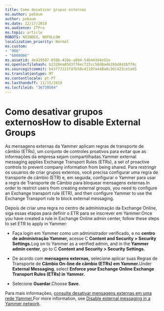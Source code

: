 ```yaml
---
title: Como desativar grupos externos
ms.author: pebaum
author: pebaum
ms.date: 12/17/2018
ms.audience: ITPro
ms.topic: article
ROBOTS: NOINDEX, NOFOLLOW
localization_priority: Normal
ms.custom:
- "966"
- "6000006"
ms.assetid: 4e429507-039b-410e-a994-54b443d4e91e
ms.openlocfilehash: b2328ea85d3ff6ec722cc56d8a46395d8438f79c
ms.sourcegitcommit: b43f77221f47b50c41197a448a9c26c423ce1ad5
ms.translationtype: MT
ms.contentlocale: pt-PT
ms.lasthandoff: 11/15/2019
ms.locfileid: "36739504"
---
```

# <a name="how-to-disable-external-groups"></a><span data-ttu-id="6da0b-102">Como desativar grupos externos</span><span class="sxs-lookup"><span data-stu-id="6da0b-102">How to disable External Groups</span></span>

<span data-ttu-id="6da0b-103">As mensagens externas da Yammer aplicam regras de transporte de câmbio (ETRs), um conjunto de controles proativos para evitar que as informações da empresa sejam compartilhadas.</span><span class="sxs-lookup"><span data-stu-id="6da0b-103">Yammer external messaging applies Exchange Transport Rules (ETRs), a set of proactive controls to prevent company information from being shared.</span></span> <span data-ttu-id="6da0b-104">Para restringir os usuários de criar grupos externos, você precisa configurar uma regra de transporte de câmbio (ETR) e, em seguida, configurar o Yammer para usar a regra de Transporte de Câmbio para bloquear mensagens externas.</span><span class="sxs-lookup"><span data-stu-id="6da0b-104">In order to restrict users from creating external groups, you need to configure an Exchange transport rule (ETR), and then configure Yammer to use the Exchange Transport rule to block external messaging.</span></span>
  
<span data-ttu-id="6da0b-105">Depois de criar uma regra no centro de administração da Exchange Online, siga essas etapas para definir o ETR para se inscrever em Yammer:</span><span class="sxs-lookup"><span data-stu-id="6da0b-105">Once you have created a rule in Exchange Online admin center, follow these steps to set ETR to apply in Yammer:</span></span>
  
- <span data-ttu-id="6da0b-106">Faça login em Yammer como um administrador verificado, e no **centro de administração Yammer,** acesse C **Content and Security \> Security Settings.**</span><span class="sxs-lookup"><span data-stu-id="6da0b-106">Log on to Yammer as a verified admin, and in the **Yammer admin center**, go to C **Content and Security \> Security Settings.**</span></span>

- <span data-ttu-id="6da0b-107">De acordo com **mensagens externas,** selecione aplicar suas Regras de Transporte de **Câmbio On-line de câmbio (ETRs) em Yammer.**</span><span class="sxs-lookup"><span data-stu-id="6da0b-107">Under **External Messaging**, select **Enforce your Exchange Online Exchange Transport Rules (ETRs) in Yammer.**</span></span>

- <span data-ttu-id="6da0b-108">Selecione **Guardar**.</span><span class="sxs-lookup"><span data-stu-id="6da0b-108">Choose **Save**.</span></span>

<span data-ttu-id="6da0b-109">Para mais informações, [consulte desativar mensagens externas em uma rede Yammer.](https://docs.microsoft.com/yammer/work-with-external-users/disable-external-messaging)</span><span class="sxs-lookup"><span data-stu-id="6da0b-109">For more information, see [Disable external messaging in a Yammer network](https://docs.microsoft.com/yammer/work-with-external-users/disable-external-messaging).</span></span>
  